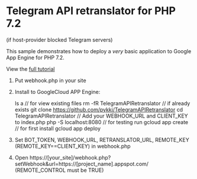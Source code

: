 # Telegram API retranslator for PHP 7.2
(if host-provider blocked Telegram servers)

This sample demonstrates how to deploy a *very* basic application to Google
App Engine for PHP 7.2.

View the [full tutorial](https://cloud.google.com/appengine/docs/standard/php7/quickstart)

1. Put webhook.php in your site
2. Install to GoogleCloud APP Engine:

    ls a // for view existing files
    rm -fR TelegramAPIRetranslator // if already exists
    git clone https://github.com/pykki/TelegramAPIRetranslator
    cd TelegramAPIRetranslator
    // Add your WEBHOOK_URL and CLIENT_KEY to index.php
    php -S localhost:8080 // for testing run
    gcloud app create // for first install
    gcloud app deploy

3. Set BOT_TOKEN, WEBHOOK_URL, RETRANSLATOR_URL, REMOTE_KEY (REMOTE_KEY==CLIENT_KEY) in webhook.php
4. Open https://[your_site]/webhook.php?setWebhook&url=https://[project_name].appspot.com/ (REMOTE_CONTROL must be TRUE)
